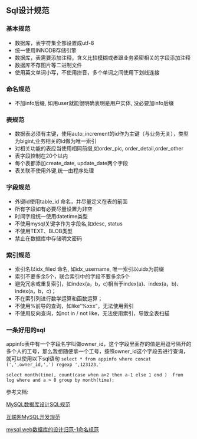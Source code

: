 ## Sql设计规范

### 基本规范

- 数据库，表字符集全部设置成utf-8
- 统一使用INNODB存储引擎
- 数据库，表需要添加注释，含义比较模糊或者跟业务紧密相关的字段添加注释
- 数据库不存图片等二进制文件
- 使用英文单词小写，不使用拼音，多个单词之间使用下划线连接

### 命名规范

- 不加info后缀, 如用user就能很明确表明是用户实体, 没必要加info后缀

### 表规范

- 数据表必须有主键，使用auto_increment的id作为主键（与业务无关），类型为bigint,业务相关的id做为唯一索引
- 对相关功能的表应当使用相同前缀,如order_pic, order_detail,order_other
- 表字段控制在20个以内
- 每个表都添加create_date, update_date两个字段
- 表关联不使用外键,统一由程序处理

### 字段规范

- 外键id使用table_id 命名，并尽量定义在表的前面
- 所有字段如有必要尽量设置为非空
- 时间字段统一使用datetime类型
- 不使用mysql关键字作为字段名,如desc, status
- 不使用TEXT、BLOB类型
- 禁止在数据库中存储明文密码

### 索引规范

- 索引名以idx_filed 命名, 如idx_username, 唯一索引以uidx为前缀
- 索引不要多余5个，联合索引中的字段不要多余5个
- 避免冗余或重复索引，如index(a，b，c)相当于index(a)、index(a，b)、index(a，b，c)；
- 不在索引列进行数学运算和函数运算；
- 不使用%前导的查询，如like“%xxx”，无法使用索引
- 不使用反向查询，如not in / not like，无法使用索引，导致全表扫描

### 一条好用的sql

appinfo表中有一个字段名字叫做owner_id，这个字段里面存的值是用逗号隔开的多个人的工号，那么我想随便拿一个工号，按照owner_id这个字段去进行查询，就可以使用以下sql语句
`select * from appinfo where concat (',',owner_id,',') regexp ',123123,'`

`select month(time), count(case when a>2 then a-1 else 1 end )  from log where and a > 0 group by month(time);`

参考文档:

[MySQL数据库设计SQL规范](http://ibisem.com/2015/06/19/mysql%E6%95%B0%E6%8D%AE%E5%BA%93%E8%AE%BE%E8%AE%A1sql%E8%A7%84%E8%8C%83/)

[互联网MySQL开发规范](https://ittech.ren/posts/mysql_rules.html)

[mysql web数据库的设计归范-1命名规范](http://my.oschina.net/dongzerun/blog/289664?fromerr=bi9fLp16)
